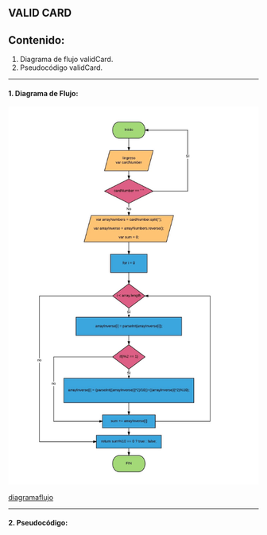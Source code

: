 ## VALID CARD

## Contenido:

1. Diagrama de flujo validCard.
2. Pseudocódigo validCard.
- -----
#### 1. Diagrama de Flujo:
![validcard](assets/docs/diagramaFlujoValidCard.jpeg)

[diagramaflujo](https://ibb.co/hw0V3w)
- ----
#### 2. Pseudocódigo: 
